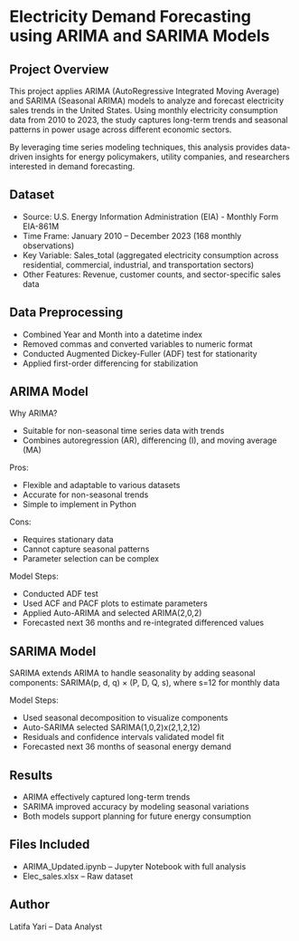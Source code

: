 # Electricity Demand Forecasting using ARIMA and SARIMA Models

## Project Overview
This project applies ARIMA (AutoRegressive Integrated Moving Average) and SARIMA (Seasonal ARIMA) models to analyze and forecast electricity sales trends in the United States. Using monthly electricity consumption data from 2010 to 2023, the study captures long-term trends and seasonal patterns in power usage across different economic sectors.

By leveraging time series modeling techniques, this analysis provides data-driven insights for energy policymakers, utility companies, and researchers interested in demand forecasting.

## Dataset
- Source: U.S. Energy Information Administration (EIA) - Monthly Form EIA-861M
- Time Frame: January 2010 – December 2023 (168 monthly observations)
- Key Variable: Sales_total (aggregated electricity consumption across residential, commercial, industrial, and transportation sectors)
- Other Features: Revenue, customer counts, and sector-specific sales data

## Data Preprocessing
- Combined Year and Month into a datetime index
- Removed commas and converted variables to numeric format
- Conducted Augmented Dickey-Fuller (ADF) test for stationarity
- Applied first-order differencing for stabilization

## ARIMA Model
Why ARIMA?
- Suitable for non-seasonal time series data with trends
- Combines autoregression (AR), differencing (I), and moving average (MA)

Pros:
- Flexible and adaptable to various datasets
- Accurate for non-seasonal trends
- Simple to implement in Python

Cons:
- Requires stationary data
- Cannot capture seasonal patterns
- Parameter selection can be complex

Model Steps:
- Conducted ADF test
- Used ACF and PACF plots to estimate parameters
- Applied Auto-ARIMA and selected ARIMA(2,0,2)
- Forecasted next 36 months and re-integrated differenced values

## SARIMA Model
SARIMA extends ARIMA to handle seasonality by adding seasonal components:
SARIMA(p, d, q) × (P, D, Q, s), where s=12 for monthly data

Model Steps:
- Used seasonal decomposition to visualize components
- Auto-SARIMA selected SARIMA(1,0,2)x(2,1,2,12)
- Residuals and confidence intervals validated model fit
- Forecasted next 36 months of seasonal energy demand

## Results
- ARIMA effectively captured long-term trends
- SARIMA improved accuracy by modeling seasonal variations
- Both models support planning for future energy consumption

## Files Included
- ARIMA_Updated.ipynb – Jupyter Notebook with full analysis
- Elec_sales.xlsx – Raw dataset

## Author
Latifa Yari – Data Analyst 
